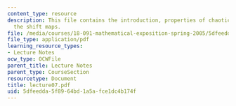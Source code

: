 ```yaml
---
content_type: resource
description: This file contains the introduction, properties of chaotic systems and
  the shift maps.
file: /media/courses/18-091-mathematical-exposition-spring-2005/5dfeedda5f8964bd1a5afce1dc4b174f_lecture07.pdf
file_type: application/pdf
learning_resource_types:
- Lecture Notes
ocw_type: OCWFile
parent_title: Lecture Notes
parent_type: CourseSection
resourcetype: Document
title: lecture07.pdf
uid: 5dfeedda-5f89-64bd-1a5a-fce1dc4b174f
---
```


